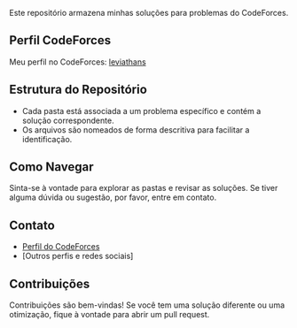 Este repositório armazena minhas soluções para problemas do CodeForces.

## Perfil CodeForces

Meu perfil no CodeForces: [leviathans](https://codeforces.com/profile/leviathans)

## Estrutura do Repositório

- Cada pasta está associada a um problema específico e contém a solução correspondente.
- Os arquivos são nomeados de forma descritiva para facilitar a identificação.

## Como Navegar

Sinta-se à vontade para explorar as pastas e revisar as soluções. Se tiver alguma dúvida ou sugestão, por favor, entre em contato.

## Contato

- [Perfil do CodeForces](https://codeforces.com/profile/leviathans)
- [Outros perfis e redes sociais]

## Contribuições

Contribuições são bem-vindas! Se você tem uma solução diferente ou uma otimização, fique à vontade para abrir um pull request.

